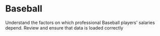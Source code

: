 # Baseball
Understand the factors on which professional Baseball players' salaries depend.
Review and ensure that data is loaded correctly 

